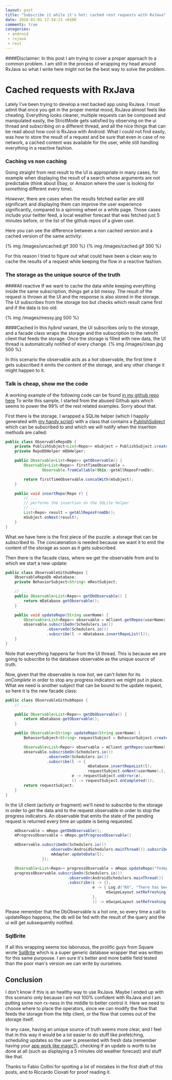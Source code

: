 ```yaml
---
layout: post
title: "Subscribe it while it's hot: cached rest requests with RxJava"
date: 2016-01-01 17:54:21 +0100
comments: true
categories: 
 - android
 - rxjava
 - rest 
---
```


####Disclaimer: 
In this post I am trying to cover a proper approach to a common problem. I am still in the process of wrapping my head around RxJava so what I write here might not be the best way to solve the problem.

# Cached requests with RxJava
Lately I've been trying to develop a rest backed app using RxJava. I must admit that once you get in the proper mental mood, RxJava almost feels like cheating. Everything looks cleaner, multiple requests can be composed and manipulated easily, the StrictMode gets satisfied by observing on the ui thread and subscribing on a different thread, and all the nice things that can be read about how cool is RxJava with Android.
What I could not find easily, was how to store the result of a request and be sure that even in case of no network, a cached content was available for the user, while still handling everything in a reactive fashion.

### Caching vs non caching
Going straight from rest result to the UI is appropriate in many cases, for example when displaying the result of a search whose arguments are not predictable (think about Ebay, or Amazon where the user is looking for something different every time).

*However*, there are cases when the results fetched earlier are still significant and displaying them can improve the user experience significantly, compared to a spinning wheel or a white page. Those cases include your twitter feed, a local weather forecast that was fetched just 5 minutes before, or the list of the github repos of a given user. 

Here you can see the difference between a non cached version and a cached version of the same activity: 

{% img /images/uncached.gif 300 %}      {% img /images/cached.gif 300 %}

For this reason I tried to figure out what could have been a clean way to cache the results of a request while keeping the flow in a reactive fashion.

### The storage as the unique source of the truth
####All reactive
If we want to cache the data while keeping everything inside the same subscription, things get a bit messy. The result of the request is thrown at the UI and the response is also stored in the storage. The UI subscribes from the storage too but checks which result came first and if the data is too old.

{% img /images/messy.jpg 500 %}


####Cached
In this _hybrid_ variant, the UI subscribes only to the storage, and a facade class wraps the storage and the subscription to the retrofit client that feeds the storage. Once the storage is filled with new data, the UI thread is automatically notified of every change.
{% img /images/clean.jpg 500 %}

In this scenario the observable acts as a _hot_ observable, the first time it gets subscribed it emits the content of the storage, and any other change it might happen to it.

### Talk is cheap, show me the code

A working example of the following code can be found [in my github repo here](https://github.com/fedepaol/RxRestSample)
To write this sample, I started from the abused Github apis which seems to power the 99% of the rest related examples. Sorry about that.

First there is the storage. I wrapped a SQLite helper (which I happily generated with [my handy script](https://github.com/fedepaol/Android-sql-lite-helper)) with a class that contains a [PublishSubject](http://reactivex.io/RxJava/javadoc/rx/subjects/PublishSubject.html) which can be subscribed to and which we will notify when the insertion methods are called:

```Java
public class ObservableRepoDb {
    private PublishSubject<List<Repo>> mSubject = PublishSubject.create();
    private RepoDbHelper mDbHelper;

    public Observable<List<Repo>> getObservable() {
        Observable<List<Repo>> firstTimeObservable =
                Observable.fromCallable(this::getAllReposFromDb);

        return firstTimeObservable.concatWith(mSubject);
    }

    public void insertRepo(Repo r) {
        // ...
        // performs the insertion on the SQLite helper
        // ...
        List<Repo> result = getAllReposFromDb();
        mSubject.onNext(result);
    }
}
```

What we have here is the first piece of the puzzle: a storage that can be subscribed to. The concatenation is needed because we want it to emit the content of the storage as soon as it gets subscribed.

Then there is the facade class, where we get the observable from and to which we start a new update:

```Java
public class ObservableGithubRepos {
    ObservableRepoDb mDatabase;
    private BehaviorSubject<String> mRestSubject;

    // ...
    public Observable<List<Repo>> getDbObservable() {
        return mDatabase.getObservable();
    }

    public void updateRepo(String userName) {
        Observable<List<Repo>> observable = mClient.getRepos(userName);
        observable.subscribeOn(Schedulers.io())
                  .observeOn(Schedulers.io())
                  .subscribe(l -> mDatabase.insertRepoList(l));
    }
} 
```

Note that everything happens far from the UI thread. This is because we are going to subscribe to the database observable as the unique source of truth.

Now, given that the observable is now _hot_, we can't listen for its _onComplete_ in order to stop any progress indicators we might put in place.
What we need is another subject that can be bound to the update request, so here it is the new facade class:

```Java 
public class ObservableGithubRepos {
    // ...

    public Observable<List<Repo>> getDbObservable() {
        return mDatabase.getObservable();
    }

    public Observable<String> updateRepo(String userName) {
        BehaviorSubject<String> requestSubject = BehaviorSubject.create();

        Observable<List<Repo>> observable = mClient.getRepos(userName);
        observable.subscribeOn(Schedulers.io())
                  .observeOn(Schedulers.io())
                  .subscribe(l -> {
                                    mDatabase.insertRepoList(l);
                                    requestSubject.onNext(userName);},
                             e -> requestSubject.onError(e),
                             () -> requestSubject.onCompleted());
        return requestSubject;
    }
}
```

In the UI client (activity or fragment) we'll need to subscribe to the storage in order to get the data and to the request observable in order to stop the progress indicators. An observable that emits the state of the pending request is returned every time an update is being requested.

```Java
    mObservable = mRepo.getDbObservable();
    mProgressObservable = mRepo.getProgressObservable()

    mObservable.subscribeOn(Schedulers.io())
                   .observeOn(AndroidSchedulers.mainThread()).subscribe(l -> {
                    mAdapter.updateData(l);
                });

    Observable<List<Repo>> progressObservable = mRepo.updateRepo("fedepaol");
    progressObservable.subscribeOn(Schedulers.io())
                           .observeOn(AndroidSchedulers.mainThread())
                           .subscribe(s -> {},
                                      e -> { Log.d("RX", "There has been an error");
                                            mSwipeLayout.setRefreshing(false);
                                      },
                                      () -> mSwipeLayout.setRefreshing(false));
```

Please remember that the DbObservable is a hot one, so every time a call to updateRepo happens, the db will be fed with the result of the query and the ui will get subsequently notified. 

### SqlBrite
If all this wrapping seems too laboruous, the prolific guys from Square wrote [SqlBrite](https://github.com/square/sqlbrite) which is a super generic database wrapper that was written for this same purpouse. I am sure it's better and more battle field tested than the poor man's version we can write by ourselves.

## Conclusion
I don't know if this is an healthy way to use RxJava. Maybe I ended up with this scenario only because I am not 100% confident with RxJava and I am putting some non rx-ness in the middle to better control it. 
Here we need to choose where to place the operators, since we can modify the flow that feeds the storage from the http client, or the flow that comes out of the storage itself.

In any case, having an unique source of truth seems more clear, and I feel that in this way it would be a lot easier to do stuff like prefetching, scheduling updates so the user is presented with fresh data (remember having your [app work like magic?](https://www.youtube.com/watch?v=GcNNx2zdXN4)), checking if an update is worth to be done at all (such as displaying a 5 minutes old weather forecast) and stuff like that.

Thanks to Fabio Collini for spotting a lot of mistakes in the first draft of this posts, and to Riccardo Ciovati for proof reading it.
